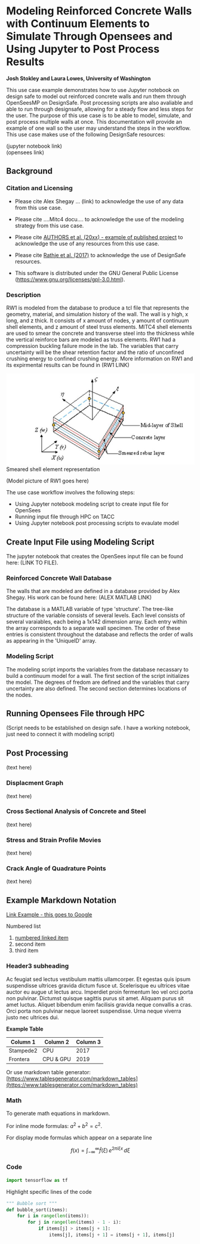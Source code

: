 # Modeling Reinforced Concrete Walls with Continuum Elements to Simulate Through Opensees and Using Jupyter to Post Process Results

**Josh Stokley and Laura Lowes, University of Washington**  

This use case example demonstrates how to use Jupyter notebook on design safe to model out reinforced concrete walls and run them through OpenSeesMP on DesignSafe. 
Post processing scripts are also avaliable and able to run through designsafe, allowing for a steady flow and less steps for the user.  The purpose of this use case is to be able to model, simulate, and post process multiple walls at once.  This documentation will provide an example of one wall so the user may understand the steps in the workflow.  This use case makes use of the following DesignSafe resources:

(jupyter notebook link)  
(opensees link)  

<!--- this is a comment --->  
<!--- this is a comment --->  
<!--- this is a comment --->  
<!--- this is a comment --->  
<!--- this is a comment --->  



## Background 

### Citation and Licensing

* Please cite Alex Shegay ... (link) to acknowledge the use of any data from this use case.

* Please cite ....Mitc4 docu.... to acknowledge the use of the modeling strategy from this use case.

* Please cite [AUTHORS et al. (20xx) - example of published project](https://doi.org/10.17603/ds2-3zdj-493) to acknowledge the use of any resources from this use case.

* Please cite [Rathje et al. (2017)](https://doi.org/10.1061/(ASCE)NH.1527-6996.0000246) to acknowledge the use of DesignSafe resources.  

* This software is distributed under the GNU General Public License (https://www.gnu.org/licenses/gpl-3.0.html).  

### Description 

RW1 is modeled  from the database to produce a tcl file that represents the geometry, material, and simulation history of the wall. The wall is y high, x long, and z thick. It consists of x amount of nodes, y amount of continuum shell elements, and z amount of steel truss elements. MITC4 shell elements are used to smear the concrete and transverse steel into the thickness while the vertical reinforce bars are modeled as truss elements. RW1 had a compression buckling failure mode in the lab. The variables that carry uncertainty will be the shear retention factor and the ratio of unconfined crushing energy to confined crushing energy. More information on RW1 and its expirmental results can be found in (RW1 LINK)

![SchematicView](img/ShellEle.JPG)  
Smeared shell element representation  

(Model picture of RW1 goes here)  

The use case workflow involves the following steps:

* Using Jupyter notebook modeling script to create input file for OpenSees
* Running input file through HPC on TACC
* Using Jupyter notebook post processing scripts to evaulate model


## Create Input File using Modeling Script

The jupyter notebook that creates the OpenSees input file can be found here: (LINK TO FILE).

### Reinforced Concrete Wall Database

The walls that are modeled are defined in a database provided by Alex Shegay.  His work can be found here: (ALEX MATLAB LINK)  

The database is a MATLAB variable of type 'structure'. The tree-like structure of the variable consists of several levels. Each level consists of several varaiables, each being a 1x142 dimension array. Each entry within the array corresponds to a separate wall specimen. The order of these entries is consistent throughout the database and reflects the order of walls as appearing in the 'UniqueID' array.



### Modeling Script 

The modeling script imports the variables from the database necassary to build a continuum model for a wall. The first section of the script initializes the model. The degrees of fredom are defined and the variables that carry uncertainty are also defined.  The second section determines locations of the nodes.


## Running Opensees File through HPC

(Script needs to be established on design safe. I have a working notebook, just need to connect it with modeling script)


## Post Processing

(text here)

### Displacment Graph

(text here)

### Cross Sectional Analysis of Concrete and Steel

(text here)

### Stress and Strain Profile Movies

(text here)

### Crack Angle of Quadrature Points

(text here)







## Example Markdown Notation  

[Link Example - this goes to Google](https://www.google.com)

Numbered list 

1. [numbered linked item](https://maps.google.com)
2. second item
3. third item

### Header3 subheading

Ac feugiat sed lectus vestibulum mattis ullamcorper. Et egestas quis ipsum suspendisse ultrices gravida dictum fusce ut. Scelerisque eu ultrices vitae auctor eu augue ut lectus arcu.  Imperdiet proin fermentum leo vel orci porta non pulvinar. Dictumst quisque sagittis purus sit amet. Aliquam purus sit amet luctus. Aliquet bibendum enim facilisis gravida neque convallis a cras. Orci porta non pulvinar neque laoreet suspendisse. Urna neque viverra justo nec ultrices dui.

**Example Table**

| Column 1 | Column 2 | Column 3 |
|----------|----------|----------|
| Stampede2| CPU      | 2017     |     
| Frontera | CPU & GPU| 2019     |     

Or use markdown table generator: [https://www.tablesgenerator.com/markdown_tables](https://www.tablesgenerator.com/markdown_tables)


### Math

To generate math equations in markdown.

For inline mode formulas: $`a^2+b^2=c^2`$.

For display mode formulas which appear on a separate line
```math
f(x) = \int_{-\infty}^\infty
\hat f(\xi)\,e^{2 \pi i \xi x}
\,d\xi
```

### Code

``` python
import tensorflow as tf
```

Highlight specific lines of the code

``` python hl_lines="3 4"
""" Bubble sort """
def bubble_sort(items):
    for i in range(len(items)):
        for j in range(len(items) - 1 - i):
            if items[j] > items[j + 1]:
                items[j], items[j + 1] = items[j + 1], items[j]
```
